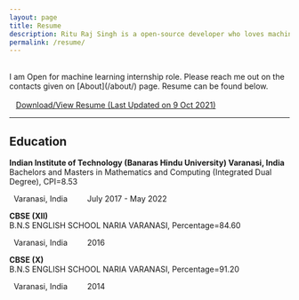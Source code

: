```yaml
---
layout: page
title: Resume
description: Ritu Raj Singh is a open-source developer who loves machine learning.
permalink: /resume/
---
```


<br>
I am Open for machine learning internship role. Please reach me out on the contacts given on [About](/about/) page. Resume can be found below.<br><br>
<i class="fa fa-file-pdf-o" aria-hidden="true"></i>&nbsp;&nbsp; <a href="/assets/resume/RituRaj_IITBHU_921.pdf">Download/View Resume (Last Updated on 9 Oct 2021)</a>

<hr>

## Education
**Indian Institute of Technology (Banaras Hindu University) Varanasi, India**<br>
Bachelors and Masters in Mathematics and Computing (Integrated Dual Degree), CPI=8.53
<br>
<div class="resume-footer">
<i class="fa fa-map-marker"></i>&nbsp; Varanasi, India &nbsp;&nbsp;&nbsp;&nbsp;&nbsp;&nbsp;<i class="fa fa-calendar"></i>&nbsp; July 2017 - May 2022
</div>

**CBSE (XII)**<br>
B.N.S ENGLISH SCHOOL NARIA VARANASI, Percentage=84.60
<br>
<div class="resume-footer">
<i class="fa fa-map-marker"></i>&nbsp; Varanasi, India &nbsp;&nbsp;&nbsp;&nbsp;&nbsp;&nbsp;<i class="fa fa-calendar"></i>&nbsp; 2016
</div>

**CBSE (X)**<br>
B.N.S ENGLISH SCHOOL NARIA VARANASI, Percentage=91.20
<br>
<div class="resume-footer">
<i class="fa fa-map-marker"></i>&nbsp; Varanasi, India &nbsp;&nbsp;&nbsp;&nbsp;&nbsp;&nbsp;<i class="fa fa-calendar"></i>&nbsp; 2014
</div>
